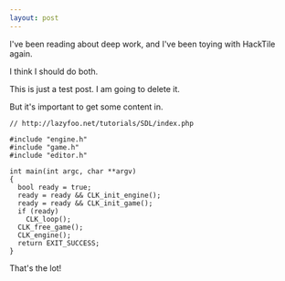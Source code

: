 ```yaml
---
layout: post
---
```


I've been reading about deep work, and I've been toying with HackTile again.

I think I should do both.

This is just a test post. I am going to delete it.

But it's important to get some content in.

```
// http://lazyfoo.net/tutorials/SDL/index.php

#include "engine.h"
#include "game.h"
#include "editor.h"

int main(int argc, char **argv)
{
  bool ready = true;
  ready = ready && CLK_init_engine();
  ready = ready && CLK_init_game();
  if (ready)
    CLK_loop();
  CLK_free_game();
  CLK_engine();
  return EXIT_SUCCESS;
}
```

That's the lot!
